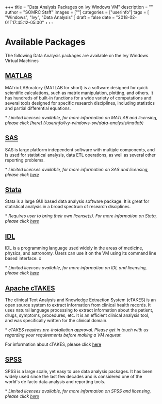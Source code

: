 +++
title = "Data Analysis Packages on Ivy Windows VM"
description = ""
author = "SOMRC Staff"
images = [""]
categories = ["userinfo"]
tags = [
    "Windows", 
    "Ivy",
    "Data Analysis"
]
draft = false
date = "2018-02-01T17:45:12-05:00"
+++
# Available Packages
The following Data Analysis packages are available on the Ivy Windows Virtual Machines

## [MATLAB](/userinfo/ivy-windows-sw/data-analysis/matlab)

MATrix LABoratory (MATLAB for short) is a software designed for quick scientific calculations, such as matrix manipulation, plotting, and others.
It has hundreds of built-in functions for a wide variety of computations and several tools designed for specific 
research disciplines, including statistics and partial differential equations.

&#42; *Limited licenses available, for more information on MATLAB and licensing, please click [here] (/userinfo/ivy-windows-sw/data-analysis/matlab)*


## [SAS](/userinfo/ivy-windows-sw/data-analysis/sas)

SAS is large platform independent software with multiple components, and is used for statistical analysis, data ETL operations, as well as several other
reporting problems. 

&#42; *Limited licenses available, for more information on SAS and licensing, please click [here](/userinfo/ivy-windows-sw/data-analysis/sas)* 


## [Stata](/userinfo/ivy-windows-sw/data-analysis/stata)

Stata is a large GUI based data analysis software package. It is great for statistical analysis in a broad spectrum of research disciplines. 

&#42; *Requires user to bring their own license(s). For more information on Stata, please click [here](/userinfo/ivy-windows-sw/data-analysis/stata)*

## [IDL](/userinfo/ivy-windows-sw/data-analysis/idl)

IDL is a programming language used widely in the areas of medicine, physics, and astronomy. Users can use it on the VM using its command line based
interface. x

&#42; *Limited licenses available, for more information on IDL and licensing, please click [here](/userinfo/ivy-windows-sw/data-analysis/idl)*

## [Apache cTAKES](/userinfo/ivy-windows-sw/data-analysis/ctakes)

The clinical Text Analysis and Knowledge Extraction System (cTAKES) is an open source system to extract information from clinical health records. 
It uses natural language processing to extract information about the patient, drugs, symptoms, procedures, etc. It is an efficient clinical analysis
tool, and was specifically written for the clinical domain. 

&#42; *cTAKES requires pre-installation approval. Please get in touch with us regarding your requirements before making a VM request.* 

For information about cTAKES, please click [here](/userinfo/ivy-windows-sw/data-analysis/ctakes)  

## [SPSS](/userinfo/ivy-windows-sw/data-analysis/spss)

SPSS is a large scale, yet easy to use data analysis packages. It has been widely used since the last few decades and is considered one of the world's
de facto data analysis and reporting tools. 

&#42; *Limited licenses available, for more information on SPSS and licensing, please click [here](/userinfo/ivy-windows-sw/data-analysis/spss)*